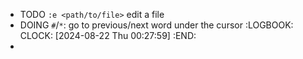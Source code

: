 - TODO `:e <path/to/file>` edit a file
- DOING `#`/`*`: go to previous/next word under the cursor
  :LOGBOOK:
  CLOCK: [2024-08-22 Thu 00:27:59]
  :END:
-